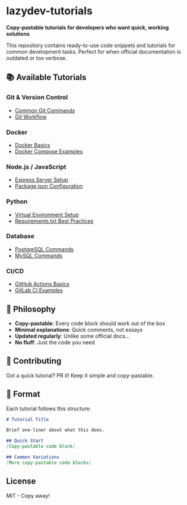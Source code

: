 # lazydev-tutorials

**Copy-pastable tutorials for developers who want quick, working solutions**

This repository contains ready-to-use code snippets and tutorials for common development tasks. Perfect for when official documentation is outdated or too verbose.

## 📚 Available Tutorials

### Git & Version Control
- [Common Git Commands](./git/common-commands.md)
- [Git Workflow](./git/workflow.md)

### Docker
- [Docker Basics](./docker/basics.md)
- [Docker Compose Examples](./docker/compose-examples.md)

### Node.js / JavaScript
- [Express Server Setup](./nodejs/express-setup.md)
- [Package.json Configuration](./nodejs/package-json.md)

### Python
- [Virtual Environment Setup](./python/venv-setup.md)
- [Requirements.txt Best Practices](./python/requirements.md)

### Database
- [PostgreSQL Commands](./database/postgresql.md)
- [MySQL Commands](./database/mysql.md)

### CI/CD
- [GitHub Actions Basics](./cicd/github-actions.md)
- [GitLab CI Examples](./cicd/gitlab-ci.md)

## 🎯 Philosophy

- **Copy-pastable**: Every code block should work out of the box
- **Minimal explanations**: Quick comments, not essays
- **Updated regularly**: Unlike some official docs...
- **No fluff**: Just the code you need

## 🤝 Contributing

Got a quick tutorial? PR it! Keep it simple and copy-pastable.

## 📝 Format

Each tutorial follows this structure:
```markdown
# Tutorial Title

Brief one-liner about what this does.

## Quick Start
[Copy-pastable code block]

## Common Variations
[More copy-pastable code blocks]
```

## License

MIT - Copy away!